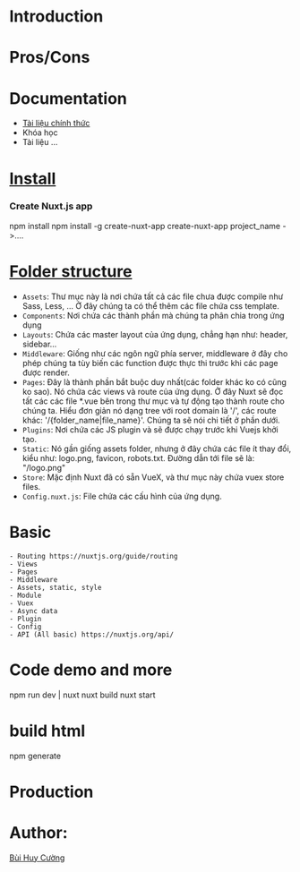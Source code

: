 # Introduction

# Pros/Cons

# Documentation

- [Tài liệu chính thức](https://nuxtjs.org/)
- Khóa học
- Tài liệu
...

# [Install](https://nuxtjs.org/guide/installation)

### Create Nuxt.js app
npm install
npm install -g create-nuxt-app
create-nuxt-app project_name ->....

# [Folder structure](https://nuxtjs.org/guide/directory-structure)


- `Assets`: Thư mục này là nơi chứa tất cả các file chưa được compile như Sass, Less, ... Ở đây chúng ta có thể thêm các file chứa css template.
- `Components`: Nơi chứa các thành phần mà chúng ta phân chia trong ứng dụng
- `Layouts`: Chứa các master layout của ứng dụng, chẳng hạn như: header, sidebar...
- `Middleware`: Giống như các ngôn ngữ phía server, middleware ở đây cho phép chúng ta tùy biến các function được thực thi trước khi các page được render.
- `Pages`: Đây là thành phần bắt buộc duy nhất(các folder khác ko có cũng ko sao). Nó chứa các views và route của ứng dụng. Ở đây Nuxt sẽ đọc tất các các file *.vue bên trong thư mục và tự động tạo thành route cho chúng ta. Hiểu đơn giản nó dạng tree với root domain là '/', các route khác: '/{folder_name|file_name}'. Chúng ta sẽ nói chi tiết ở phần dưới.
- `Plugins`: Nơi chứa các JS plugin và sẽ được chạy trước khi Vuejs khởi tạo.
- `Static`: Nó gần giống assets folder, nhưng ở đây chứa các file ít thay đổi, kiểu như: logo.png, favicon, robots.txt. Đường dẫn tới file sẽ là: "/logo.png"
- `Store`: Mặc định Nuxt đã có sẵn VueX, và thư mục này chứa vuex store files.
- `Config.nuxt.js`: File chứa các cấu hình của ứng dụng.


# Basic
    - Routing https://nuxtjs.org/guide/routing
    - Views
    - Pages
    - Middleware
    - Assets, static, style
    - Module
    - Vuex
    - Async data
    - Plugin
    - Config
    - API (All basic) https://nuxtjs.org/api/
# Code demo and more
npm run dev | nuxt
nuxt build
nuxt start
# build html
npm generate

# Production

# Author:

[Bùi Huy Cường](https://medium.com/@buihuycuong)